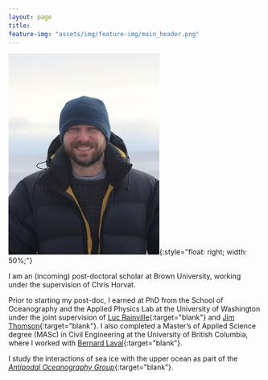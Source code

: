 ```yaml
---
layout: page
title:
feature-img: "assets/img/feature-img/main_header.png"
---
```




![](/assets/img/Svalbard.JPG){:style="float: right; width: 50%;"}
<!-- {:style="float: left"} -->


I am an (incoming) post-doctoral scholar at Brown University, working under the supervision of Chris Horvat.

Prior to starting my post-doc, I earned at PhD from the School of Oceanography and the Applied Physics Lab at the University of Washington under the joint supervision of [Luc Rainville](http://apl.uw.edu/people/profile.php?last_name=Rainville&first_name=Luc){:target="blank"} and [Jim Thomson](http://apl.uw.edu/people/profile.php?last_name=Thomson&first_name=Jim){:target="blank"}. I also completed a Master’s of Applied Science degree (MASc) in Civil Engineering at the University of British Columbia, where I worked with [Bernard Laval](https://www.civil.ubc.ca/faculty/bernard-laval){:target="blank"}.


I study the interactions of sea ice with the upper ocean as part of the [*Antipodal Oceanography Group*](https://polar-oceans.com/){:target="blank"}.
